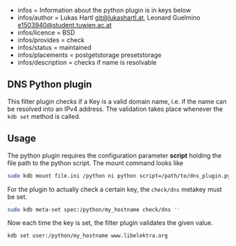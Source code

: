 - infos = Information about the python plugin is in keys below
- infos/author = Lukas Hartl <git@lukashartl.at>, Leonard Guelmino <e1503940@student.tuwien.ac.at>
- infos/licence = BSD
- infos/provides = check
- infos/status = maintained
- infos/placements = postgetstorage presetstorage
- infos/description = checks if name is resolvable

## DNS Python plugin

This filter plugin checks if a Key is a valid domain name, i.e. if the name can be resolved into an IPv4 address.
The validation takes place whenever the `kdb set` method is called.

## Usage

The python plugin requires the configuration parameter **script** holding the file path to the
python script. The mount command looks like

```sh
sudo kdb mount file.ini /python ni python script=/path/to/dns_plugin.py
```

For the plugin to actually check a certain key, the `check/dns` metakey must be set.

```sh
sudo kdb meta-set spec:/python/my_hostname check/dns ''
```

Now each time the key is set, the filter plugin validates the given value.

```sh
kdb set user:/python/my_hostname www.libelektra.org
```

